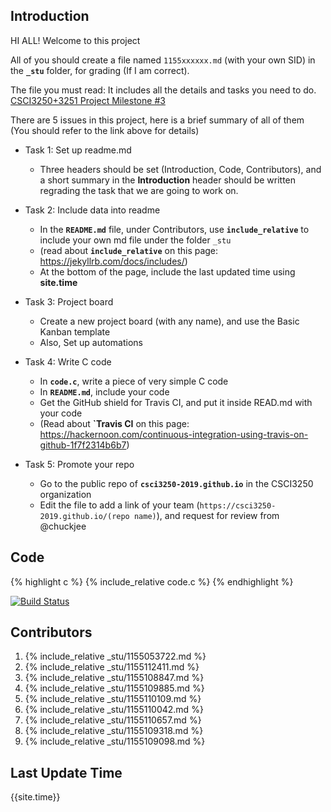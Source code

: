 ## Introduction 
HI ALL! Welcome to this project

All of you should create a file named `1155xxxxxx.md` (with your own SID) in the **`_stu`** folder, for grading (If I am correct).

The file you must read: It includes all the details and tasks you need to do. 
[CSCI3250+3251 Project Milestone #3](https://github.com/csci3250-2019/project-team-g/blob/master/tasks.md)

There are 5 issues in this project, here is a brief summary of all of them (You should refer to the link above for details)

- Task 1: Set up readme.md
   
    - Three headers should be set (Introduction, Code, Contributors), and a short summary in the **Introduction** header should be written regrading the task that we are going to work on. 
  
- Task 2: Include data into readme

     - In the  **`README.md`** file, under Contributors, use **`include_relative`** to include your own md file under the folder `_stu`
     - (read about **`include_relative`** on this page: https://jekyllrb.com/docs/includes/) 
     - At the bottom of the page, include the last updated time using **site.time**
     
- Task 3: Project board

   - Create a new project board (with any name), and use the Basic Kanban template
   - Also, Set up automations

      
- Task 4: Write C code

     - In **`code.c`**, write a piece of very simple C code
     - In **`README.md`**, include your code
     - Get the GitHub shield for Travis CI, and put it inside READ.md with your code
     - (Read about **`Travis CI** on this page: https://hackernoon.com/continuous-integration-using-travis-on-github-1f7f2314b6b7) 
      
- Task 5: Promote your repo

    - Go to the public repo of **`csci3250-2019.github.io`** in the CSCI3250 organization
    - Edit the file to add a link of your team (`https://csci3250-2019.github.io/(repo name)`), and request for review from @chuckjee

## Code 
{% highlight c %}
{% include_relative code.c %}
{% endhighlight %}

[![Build Status](https://travis-ci.org/csci3250-2019/project-team-g.svg?branch=master)](https://travis-ci.org/csci3250-2019/project-team-g)

## Contributors
1. {% include_relative _stu/1155053722.md %}
2. {% include_relative _stu/1155112411.md %}
3. {% include_relative _stu/1155108847.md %}
4. {% include_relative _stu/1155109885.md %}
5. {% include_relative _stu/1155110109.md %}
6. {% include_relative _stu/1155110042.md %}
7. {% include_relative _stu/1155110657.md %}
8. {% include_relative _stu/1155109318.md %}
9. {% include_relative _stu/1155109098.md %}


## Last Update Time
{{site.time}}
